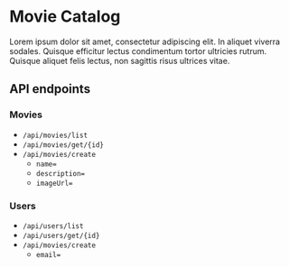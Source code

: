 # Movie Catalog
Lorem ipsum dolor sit amet, consectetur adipiscing elit. In aliquet viverra sodales. Quisque efficitur lectus condimentum tortor ultricies rutrum. Quisque aliquet felis lectus, non sagittis risus ultrices vitae.

## API endpoints
### Movies
* `/api/movies/list`
* `/api/movies/get/{id}`
* `/api/movies/create`
    * `name=`
    * `description=`
    * `imageUrl=`

### Users
* `/api/users/list`
* `/api/users/get/{id}`
* `/api/movies/create`
    * `email=`